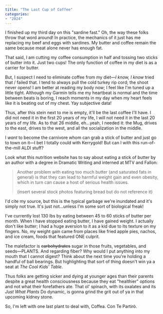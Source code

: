 ```yaml
---
title: "The Last Cup of Coffee"
categories:
- "2024"
---
```


I finished up my third day on this "sardine fast."  Oh, the way these folks throw that word around!  In practice, the mechanics of it just has me replacing my beef and eggs with sardines.  My butter and coffee remain the same because meat alone never has enough fat.

That said, I am cutting my coffee consumption in half and tossing two sticks of butter into it.  Just two cups!  The only function of coffee in my diet is as a carrier for butter.

But, I suspect I need to eliminate coffee from my diet—*I know, I know* tried that / failed that.  I tend to always pull the cold turkey rip cord; the shoot never opens!  I am better at reading my body now; I feel like I'm tuned up a little tight.  Although my Garmin tells me my heartbeat is normal and the time between beats is boring, I reach moments in my day when my heart feels like it is beating out of my chest.  Yay subjective data!

Thus, after this stein next to me is empty, it'll be the last coffee I'll have.  I did not need it in the first 20 years of my life, I will not need it in the last 20 years of my life.  As to that 26 middle, eh...yeah, I needed it: the Mug, drives to the east, drives to the west, and all the socialization in the middle. 

I *want* to become the carnivore whom can grab a stick of butter and just go to town on it—I bet I totally could with Kerrygold!  But can I with this run-of-the-mill ALDI stuff?

Look what this nutrition website has to say about eating a stick of butter by an author with a degree in Dramatic Writing and interned at MTV and Fallon:

> Another problem with eating too much butter (and saturated fats in general) is that they can lead to harmful weight gain and even obesity, which in turn can cause a host of serious health issues.
>
> (insert several stock photos featuring bread but do not reference it)

I'd cite my source, but this is the typical garbage we're inundated and it's simply not true.  It's just not...unless I'm some sort of biological freak!

I've currently lost 130 lbs by eating between 45 to 60 sticks of butter per month.  When I have stopped eating butter, I have gained weight.  I actually don't like butter; I had a huge aversion to it as a kid due to its texture on my fingers.  No, my weight gain came from places like fried apple pies, nachos, and ice cream, foods that featured ONE culprit.  

The malefactor is ~~carbohydrates~~ sugar in those fruits, vegetables, and seeds—PLANTS.  And regarding fiber?  Why would I put anything into my mouth that I cannot digest?  Think about the next time you're holding a handful of ball bearings.  But highlighting that sort of thing doesn't win ya a seat at *The Cool Kids' Table*.  

Thus folks are getting sicker and dying at younger ages than their parents despite a great health consciousness because they eat "healthier" options and not what their forefathers ate.  That ol' spinach, with its oxalates and its *Just What Plants* Do dynamic, is gonna grind the grit out of ya in that upcoming kidney stone.

So, I'm left with one last plant to deal with, Coffea.  Con Te Partirò.

